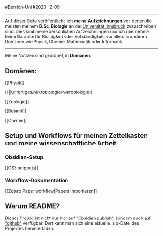 #Bereich-Uni #2020-12-09

---

Auf dieser Seite veröffentliche ich **meine Aufzeichnungen** von denen die meisten meinem **B.Sc. Biologie** an der [Universität Innsbruck](https://www.uibk.ac.at) zuzuschreiben sind.
Dies sind meine persönlichen Aufzeichnungen und ich übernehme keine Garantie für Richtigkeit oder Vollständigkeit, vor allem in anderen Domänen wie Physik, Chemie, Mathematik oder Informatik.

---

Meine Notizen sind geordnet, in **Domänen**.

## Domänen:

[[Physik]]

[[📂Unfertiges/Mikrobiologie/Mikrobiologie]]

[[Zoologie]]

[[Botanik]]

[[Chemie]]

## Setup und Workflows für meinen Zettelkasten und meine wissenschaftliche Arbeit

### Obsidian-Setup

[[CSS snippets]]

### Workflow-Dokumentation

[[Zotero Paper workflow|Papers importieren]]

## Warum README?

Dieses Projekt ist nicht nur hier auf ["Obsidian publish"](https://publish.obsidian.md/julian-storig), sondern auch auf ["github"](https://www.github.com/julianstoerig/zettelkasten) verfügbar. Dort kann man sich eine aktuelle .zip-Datei des Projektes herunterladen.